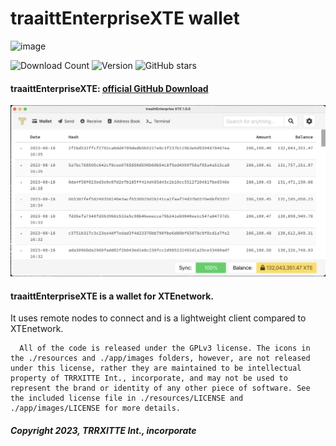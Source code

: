 # traaittEnterpriseXTE wallet

![image](https://github.com/TRRXITTE/traaitt/blob/master/docs/XTE.png)

![Download Count](https://img.shields.io/github/downloads/trrxitte/traaittenterprisexte/total.svg)
![Version](https://img.shields.io/github/v/release/trrxitte/traaittenterprisexte)
![GitHub stars](https://img.shields.io/github/stars/TRRXITTE/traaittenterprisexte?label=Github%20Stars)


#### traaittEnterpriseXTE: [official GitHub Download](https://GitHub.com/trrxitte/traaittEnterpriseXTE/releases)
<img src="https://raw.githubusercontent.com/trrxitte/traaittenterprisexte/master/screenshots/xte.png">



#### traaittEnterpriseXTE is a wallet for XTEnetwork.

 It uses remote nodes to connect and is a lightweight client compared to XTEnetwork.


```
  All of the code is released under the GPLv3 license. The icons in the ./resources and ./app/images folders, however, are not released under this license, rather they are maintained to be intellectual property of TRRXITTE Int., incorporate, and may not be used to represent the brand or identity of any other piece of software. See the included license file in ./resources/LICENSE and ./app/images/LICENSE for more details.
```
##### Copyright 2023, TRRXITTE Int., incorporate
